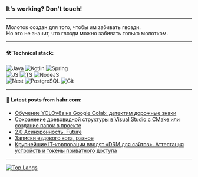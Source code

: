 ### It's working? Don't touch!

---
Молоток создан для того, чтобы им забивать гвозди. <br>
Но это не значит, что гвозди можно забивать только молотком.

---

#### 🛠️ Technical stack:

![Java](https://img.shields.io/badge/Java-informational?logo=Oracle&style=flat&logoColor=white&color=FF4500)
![Kotlin](https://img.shields.io/badge/Kotlin-informational?logo=Kotlin&style=flat&logoColor=white&color=774D97)
![Spring](https://img.shields.io/badge/SpringBoot-informational?logo=SpringBoot&style=flat&logoColor=white&color=6DB33F) <br>
![JS](https://img.shields.io/badge/JS-informational?logo=javaScript&style=flat&logoColor=black&color=F7Df1E)
![TS](https://img.shields.io/badge/TypeScript-informational?logo=typeScript&style=flat&logoColor=black&color=0667A8)
![NodeJS](https://img.shields.io/badge/NodeJS-informational?logo=node.js&style=flat&logoColor=white&color=70A760) <br>
![Nest](https://img.shields.io/badge/NestJS-informational?logo=NestJS&style=flat&logoColor=white&color=E0234E)
![PostgreSQL](https://img.shields.io/badge/PostgreSQL-informational?logo=PostgreSQL&style=flat&logoColor=white&color=DAA520)
![Git](https://img.shields.io/badge/Git-informational?logo=git&style=flat&logoColor=white&color=778899)

___

#### 💬 Latest posts from habr.com:

<!-- BLOG-POST-LIST:START -->
- [Обучение YOLOv8s на Google Colab: детектим дорожные знаки](https://habr.com/ru/articles/754206/?utm_source=habrahabr&utm_medium=rss&utm_campaign=754206)
- [Сохранение древовидной структуры в Visual Studio с CMake или создание папок в проекте](https://habr.com/ru/articles/754272/?utm_source=habrahabr&utm_medium=rss&utm_campaign=754272)
- [2.0 Асинхронность. Future](https://habr.com/ru/articles/754268/?utm_source=habrahabr&utm_medium=rss&utm_campaign=754268)
- [Записки ездового кота, разное](https://habr.com/ru/articles/754258/?utm_source=habrahabr&utm_medium=rss&utm_campaign=754258)
- [Крупнейшие IT-корпорации вводят «DRM для сайтов». Аттестация устройств и токены приватного доступа](https://habr.com/ru/companies/globalsign/articles/754250/?utm_source=habrahabr&utm_medium=rss&utm_campaign=754250)
<!-- BLOG-POST-LIST:END -->

---
[![Top Langs](https://github-readme-stats-git-master-advtsetting-gmailcom.vercel.app/api/top-langs/?username=zloylis&langs_count=10&hide_title=false&title_color=e6edf3&size_weight=0.5&count_weight=0.5&layout=compact&hide_border=true&theme=dracula)](https://github.com/zloylis)

<!-- ![GitHub stats](https://github-readme-stats-git-master-advtsetting-gmailcom.vercel.app/api?username=zloylis&show_icons=true&hide_border=true&theme=dracula&hide_title=true&include_all_commits=true&count_private=true&hide=contribs&hide_rank=true) -->
